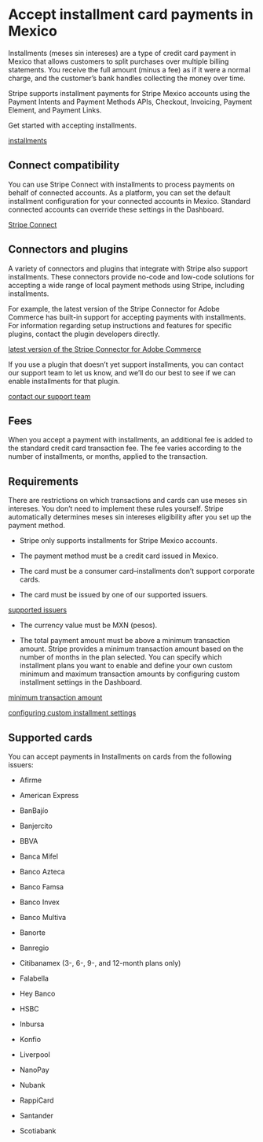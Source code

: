 # Accept installment card payments in Mexico

Installments (meses sin intereses) are a type of credit card payment in Mexico that allows customers to split purchases over multiple billing statements. You receive the full amount (minus a fee) as if it were a normal charge, and the customer’s bank handles collecting the money over time.

Stripe supports installment payments for Stripe Mexico accounts using the Payment Intents and Payment Methods APIs, Checkout, Invoicing, Payment Element, and Payment Links.

Get started with accepting installments.

[installments](/payments/meses-sin-intereses/accept-a-payment)

## Connect compatibility

You can use Stripe Connect with installments to process payments on behalf of connected accounts. As a platform, you can set the default installment configuration for your connected accounts in Mexico. Standard connected accounts can override these settings in the Dashboard.

[Stripe Connect](/connect/overview)

## Connectors and plugins

A variety of connectors and plugins that integrate with Stripe also support installments. These connectors provide no-code and low-code solutions for accepting a wide range of local payment methods using Stripe, including installments.

For example, the latest version of the Stripe Connector for Adobe Commerce has built-in support for accepting payments with installments. For information regarding setup instructions and features for specific plugins, contact the plugin developers directly.

[latest version of the Stripe Connector for Adobe Commerce](/connectors/adobe-commerce/install#upgrade)

If you use a plugin that doesn’t yet support installments, you can contact our support team to let us know, and we’ll do our best to see if we can enable installments for that plugin.

[contact our support team](https://support.stripe.com/)

## Fees

When you accept a payment with installments, an additional fee is added to the standard credit card transaction fee. The fee varies according to the number of installments, or months, applied to the transaction.

## Requirements

There are restrictions on which transactions and cards can use meses sin intereses. You don’t need to implement these rules yourself. Stripe automatically determines meses sin intereses eligibility after you set up the payment method.

- Stripe only supports installments for Stripe Mexico accounts.

- The payment method must be a credit card issued in Mexico.

- The card must be a consumer card–installments don’t support corporate cards.

- The card must be issued by one of our supported issuers.

[supported issuers](/payments/mx-installments#supported-cards)

- The currency value must be MXN (pesos).

- The total payment amount must be above a minimum transaction amount. Stripe provides a minimum transaction amount based on the number of months in the plan selected. You can specify which installment plans you want to enable and define your own custom minimum and maximum transaction amounts by configuring custom installment settings in the Dashboard.

[minimum transaction amount](/payments/mx-installments#fees)

[configuring custom installment settings](/payments/meses-sin-intereses/accept-a-payment#custom-settings)

## Supported cards

You can accept payments in Installments on cards from the following issuers:

- Afirme

- American Express

- BanBajío

- Banjercito

- BBVA

- Banca Mifel

- Banco Azteca

- Banco Famsa

- Banco Invex

- Banco Multiva

- Banorte

- Banregio

- Citibanamex (3-, 6-, 9-, and 12-month plans only)

- Falabella

- Hey Banco

- HSBC

- Inbursa

- Konfio

- Liverpool

- NanoPay

- Nubank

- RappiCard

- Santander

- Scotiabank
